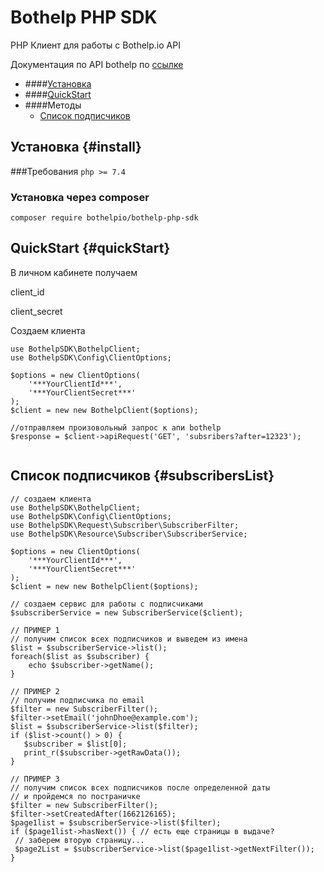 # Bothelp PHP SDK
PHP Клиент для работы с Bothelp.io API 

Документация по API bothelp по [ссылке](https://main.bothelp.io/swagger)

- ####[Установка](#install)
- ####[QuickStart](#quickStart)
- ####Методы
    - [Список подписчиков](#subscribersList)

## Установка {#install}

###Требования 
```php >= 7.4``` 

### Установка через composer 
``` composer require bothelpio/bothelp-php-sdk ```

## QuickStart {#quickStart}

В личном кабинете получаем

client_id

client_secret

Создаем клиента
```phpt
use BothelpSDK\BothelpClient;
use BothelpSDK\Config\ClientOptions;

$options = new ClientOptions(
    '***YourClientId***',
    '***YourClientSecret***'
);
$client = new new BothelpClient($options);

//отправляем произовольный запрос к апи bothelp
$response = $client->apiRequest('GET', 'subsribers?after=12323');
 
```

## Список подписчиков {#subscribersList}
```phpt
// создаем клиента
use BothelpSDK\BothelpClient;
use BothelpSDK\Config\ClientOptions;
use BothelpSDK\Request\Subscriber\SubscriberFilter;
use BothelpSDK\Resource\Subscriber\SubscriberService;

$options = new ClientOptions(
    '***YourClientId***',
    '***YourClientSecret***'
);
$client = new new BothelpClient($options);

// создаем сервис для работы с подписчиками
$subscriberService = new SubscriberService($client);

// ПРИМЕР 1 
// получим список всех подписчиков и выведем из имена
$list = $subscriberService->list();
foreach($list as $subscriber) {
    echo $subscriber->getName();
}

// ПРИМЕР 2
// получим подписчика по email
$filter = new SubscriberFilter();
$filter->setEmail('johnDhoe@example.com');
$list = $subscriberService->list($filter);
if ($list->count() > 0) {
   $subscriber = $list[0];
   print_r($subscriber->getRawData());
}

// ПРИМЕР 3
// получим список всех подписчиков после определенной даты 
// и пройдемся по постраничке
$filter = new SubscriberFilter();
$filter->setCreatedAfter(1662126165);
$page1list = $subscriberService->list($filter);
if ($page1list->hasNext()) { // есть еще страницы в выдаче?
 // заберем вторую страницу...
 $page2List = $subscriberService->list($page1list->getNextFilter());
}

```

